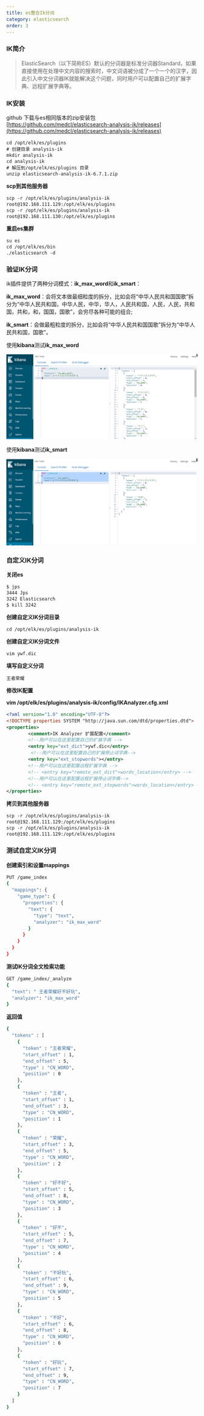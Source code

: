 ```yaml
---
title: es整合Ik分词
category: elasticsearch
order: 3
---
```




### IK简介

> ElasticSearch（以下简称ES）默认的分词器是标准分词器Standard，如果直接使用在处理中文内容的搜索时，中文词语被分成了一个一个的汉字，因此引入中文分词器IK就能解决这个问题，同时用户可以配置自己的扩展字典、远程扩展字典等。
>



### IK安装

github 下载与es相同版本的zip安装包[https://github.com/medcl/elasticsearch-analysis-ik/releases](https://github.com/medcl/elasticsearch-analysis-ik/releases)

```shell
cd /opt/elk/es/plugins
# 创建目录 analysis-ik
mkdir analysis-ik
cd analysis-ik
# 解压到/opt/elk/es/plugins 目录
unzip elasticsearch-analysis-ik-6.7.1.zip
```



**scp到其他服务器**

```shell
scp -r /opt/elk/es/plugins/analysis-ik root@192.168.111.129:/opt/elk/es/plugins
scp -r /opt/elk/es/plugins/analysis-ik root@192.168.111.130:/opt/elk/es/plugins
```



**重启es集群**

```shell
su es
cd /opt/elk/es/bin
./elasticsearch -d
```



### 验证IK分词

ik插件提供了两种分词模式：**ik_max_word**和**ik_smart**：

**ik_max_word**：会将文本做最细粒度的拆分，比如会将“中华人民共和国国歌”拆分为“中华人民共和国，中华人民，中华，华人，人民共和国，人民，人民，共和国，共和，和，国国，国歌”，会穷尽各种可能的组合;

**ik_smart**：会做最粗粒度的拆分，比如会将“中华人民共和国国歌”拆分为“中华人民共和国，国歌”。 



使用**kibana**测试**ik_max_word**

![img](../../../images/elasticsearch/es09.png)



使用**kibana**测试**ik_smart**

![img](../../../images/elasticsearch/es10.png)



### 自定义IK分词

**关闭es**

```shell
$ jps
3444 Jps
3242 Elasticsearch
$ kill 3242
```

**创建自定义IK分词目录**

```shell
cd /opt/elk/es/plugins/analysis-ik
```

**创建自定义IK分词文件**

```shell
vim ywf.dic
```

**填写自定义分词**

```
王者荣耀
```

**修改IK配置**

**vim /opt/elk/es/plugins/analysis-ik/config/IKAnalyzer.cfg.xml** 

```xml
<?xml version="1.0" encoding="UTF-8"?>
<!DOCTYPE properties SYSTEM "http://java.sun.com/dtd/properties.dtd">
<properties>
        <comment>IK Analyzer 扩展配置</comment>
        <!--用户可以在这里配置自己的扩展字典 -->
        <entry key="ext_dict">ywf.dic</entry>
         <!--用户可以在这里配置自己的扩展停止词字典-->
        <entry key="ext_stopwords"></entry>
        <!--用户可以在这里配置远程扩展字典 -->
        <!-- <entry key="remote_ext_dict">words_location</entry> -->
        <!--用户可以在这里配置远程扩展停止词字典-->
        <!-- <entry key="remote_ext_stopwords">words_location</entry> -->
</properties>
```

**拷贝到其他服务器**

```shell
scp -r /opt/elk/es/plugins/analysis-ik root@192.168.111.129:/opt/elk/es/plugins
scp -r /opt/elk/es/plugins/analysis-ik root@192.168.111.129:/opt/elk/es/plugins
```



### 测试自定义IK分词

**创建索引和设置mappings**

```bash
PUT /game_index
{
  "mappings": {
    "game_type": {
      "properties": {
        "text": {
          "type": "text",
          "analyzer": "ik_max_word"
        }
      }
    }
  }
}
```



**测试IK分词全文检索功能**

```bash
GET /game_index/_analyze
{
  "text": " 王者荣耀好不好玩",
  "analyzer": "ik_max_word"
}
```



**返回值**

```bash
{
  "tokens" : [
    {
      "token" : "王者荣耀",
      "start_offset" : 1,
      "end_offset" : 5,
      "type" : "CN_WORD",
      "position" : 0
    },
    {
      "token" : "王者",
      "start_offset" : 1,
      "end_offset" : 3,
      "type" : "CN_WORD",
      "position" : 1
    },
    {
      "token" : "荣耀",
      "start_offset" : 3,
      "end_offset" : 5,
      "type" : "CN_WORD",
      "position" : 2
    },
    {
      "token" : "好不好",
      "start_offset" : 5,
      "end_offset" : 8,
      "type" : "CN_WORD",
      "position" : 3
    },
    {
      "token" : "好不",
      "start_offset" : 5,
      "end_offset" : 7,
      "type" : "CN_WORD",
      "position" : 4
    },
    {
      "token" : "不好玩",
      "start_offset" : 6,
      "end_offset" : 9,
      "type" : "CN_WORD",
      "position" : 5
    },
    {
      "token" : "不好",
      "start_offset" : 6,
      "end_offset" : 8,
      "type" : "CN_WORD",
      "position" : 6
    },
    {
      "token" : "好玩",
      "start_offset" : 7,
      "end_offset" : 9,
      "type" : "CN_WORD",
      "position" : 7
    }
  ]
}
```

